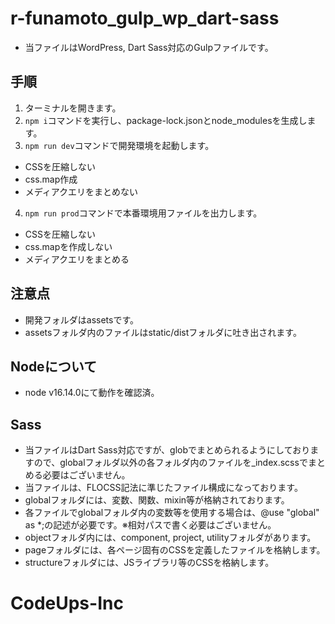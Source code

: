 # r-funamoto_gulp_wp_dart-sass
* 当ファイルはWordPress, Dart Sass対応のGulpファイルです。

## 手順
1. ターミナルを開きます。
2. `npm i`コマンドを実行し、package-lock.jsonとnode_modulesを生成します。
3. `npm run dev`コマンドで開発環境を起動します。
* CSSを圧縮しない
* css.map作成
* メディアクエリをまとめない
4. `npm run prod`コマンドで本番環境用ファイルを出力します。
* CSSを圧縮しない
* css.mapを作成しない
* メディアクエリをまとめる

## 注意点
* 開発フォルダはassetsです。
* assetsフォルダ内のファイルはstatic/distフォルダに吐き出されます。

## Nodeについて
* node v16.14.0にて動作を確認済。

## Sass
* 当ファイルはDart Sass対応ですが、globでまとめられるようにしておりますので、globalフォルダ以外の各フォルダ内のファイルを_index.scssでまとめる必要はございません。
* 当ファイルは、FLOCSS記法に準じたファイル構成になっております。
* globalフォルダには、変数、関数、mixin等が格納されております。
* 各ファイルでglobalフォルダ内の変数等を使用する場合は、@use "global" as *;の記述が必要です。※相対パスで書く必要はございません。
* objectフォルダ内には、component, project, utilityフォルダがあります。
* pageフォルダには、各ページ固有のCSSを定義したファイルを格納します。
* structureフォルダには、JSライブラリ等のCSSを格納します。
# CodeUps-Inc
